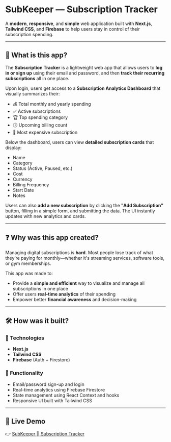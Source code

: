 # SubKeeper — Subscription Tracker

A **modern**, **responsive**, and **simple** web application built with **Next.js**, **Tailwind CSS**, and **Firebase** to help users stay in control of their subscription spending.

---

## 📌 What is this app?

The **Subscription Tracker** is a lightweight web app that allows users to **log in or sign up** using their email and password, and then **track their recurring subscriptions** all in one place.

Upon login, users get access to a **Subscription Analytics Dashboard** that visually summarizes their:

- 💰 Total monthly and yearly spending
- ✅ Active subscriptions
- 🏆 Top spending category
- 🕒 Upcoming billing count
- 💸 Most expensive subscription

Below the dashboard, users can view **detailed subscription cards** that display:

- Name  
- Category  
- Status (Active, Paused, etc.)  
- Cost  
- Currency  
- Billing Frequency  
- Start Date  
- Notes  

Users can also **add a new subscription** by clicking the **"Add Subscription"** button, filling in a simple form, and submitting the data. The UI instantly updates with new analytics and cards.

---

## ❓ Why was this app created?

Managing digital subscriptions is **hard**. Most people lose track of what they’re paying for monthly—whether it's streaming services, software tools, or gym memberships.

This app was made to:

- Provide a **simple and efficient** way to visualize and manage all subscriptions in one place
- Offer users **real-time analytics** of their spending
- Empower better **financial awareness** and decision-making

---

## 🛠️ How was it built?

### 🔧 Technologies

- **Next.js**
- **Tailwind CSS**
- **Firebase** (Auth + Firestore)

### 🔄 Functionality

- Email/password sign-up and login
- Real-time analytics using Firebase Firestore
- State management using React Context and hooks
- Responsive UI built with Tailwind CSS

---

## 🚀 Live Demo

👉 [SubKeeper || Subscription Tracker](https://sub-keeper.netlify.app/)
